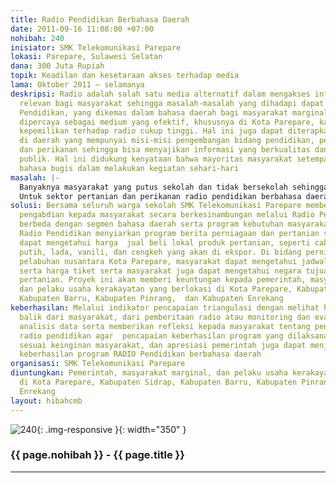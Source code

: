```yaml
---
title: Radio Pendidikan Berbahasa Daerah
date: 2011-09-16 11:08:00 +07:00
nohibah: 240
inisiator: SMK Telekomunikasi Parepare
lokasi: Parepare, Sulawesi Selatan
dana: 300 Juta Rupiah
topik: Keadilan dan kesetaraan akses terhadap media
lama: Oktober 2011 – selamanya
deskripsi: Radio adalah salah satu media alternatif dalam mengakses informasi yang
  relevan bagi masyarakat sehingga masalah-masalah yang dihadapi dapat diatasi. Radio
  Pendidikan, yang dikemas dalam bahasa daerah bagi masyarakat marginal Suku Bugis,
  dipercaya sebagai medium yang efektif, khususnya di Kota Parepare, karena tingkat
  kepemilikan terhadap radio cukup tinggi. Hal ini juga dapat diterapkan khususnya
  di daerah yang mempunyai misi-misi pengembangan bidang pendidikan, perniagaan, pertanian,
  dan perikanan sehingga bisa menyajikan informasi yang berkualitas dan memenuhi kebutuhan
  publik. Hal ini didukung kenyataan bahwa mayoritas masyarakat setempat masih menggunakan
  bahasa bugis dalam melakukan kegiatan sehari-hari
masalah: |-
  Banyaknya masyarakat yang putus sekolah dan tidak bersekolah sehingga mayoritas masyarakat masih menggunakan bahasa daerah dalam melakukan kegiatan sehari-hari maupun melakukan transaksi bisnis. Dalam hal ini, pemberitaan berbahasa daerah, khususnya bahasa Bugis, dapat memberikan atensi tersendiri bagi masyarakat serta memberikan pendidikan bagi masyarakat putus sekolah dan yang tidak bersekolah. Fungsi radio pendidikan berbahasa daerah bagi masyarakat di sektor pendidikan dapat memberikan pembelajaran bagi masyarakat marginal yang putus sekolah dan tidak dapat bersekolah.
  Untuk sektor pertanian dan perikanan radio pendidikan berbahasa daerah memberikan layanan program penyajian perkembangan harga jual beli global bidang pertanian dan perikanan serta materi pelatihan pertanian dan perikanan dalam mengembangkan bisnis orientit, dll. Untuk dibidang perniagaan melalui radio pendidikan masyarakat dapat mengetahui jadwal transportasi laut dan darat yang dapat dilalui seperti harga tiket kapal laut, tiket patas antarpropinsi, dan dalam kota serta tujuan ekspor barang dagangan, dll.
solusi: Bersama seluruh warga sekolah SMK Telekomunikasi Parepare memberikan pelayanan
  pengabdian kepada masyarakat secara berkesinambungan melalui Radio Pendidikan yang
  berbeda dengan segmen bahasa daerah serta program kebutuhan masyarakat yang sebenarnya.
  Radio Pendidikan menyiarkan program berita perniagaan dan pertanian sehingga masyarakat
  dapat mengetahui harga  jual beli lokal produk pertanian, seperti cabai, bawang
  putih, lada, vanili, dan cengkeh yang akan di ekspor. Di bidang perniagaan melalui
  pelabuhan nusantara Kota Parepare, masyarakat dapat mengetahui jadwal pemberangkatan
  serta harga tiket serta masyarakat juga dapat mengetahui negara tujuan ekspor bidang
  pertanian. Proyek ini akan memberi keuntungan kepada pemerintah, masyarakat marginal,
  dan pelaku usaha kerakayatan yang berlokasi di Kota Parepare, Kabupaten Sidrap,
  Kabupaten Barru, Kabupaten Pinrang,  dan Kabupaten Enrekang
keberhasilan: Melalui indikator pencapaian triangulasi dengan melihat hasil atensi
  balik dari masyarakat, dari pemberitaan radio atau monitoring dan evalusi serta
  analisis data serta memberikan refleksi kepada masyarakat tentang penilaian program
  radio pendidikan agar  pencapaian keberhasilan program yang dilaksanakan tercapai
  sesuai keinginan masyarakat, dan apresiasi pemerintah juga dapat menjadi tolak ukur
  keberhasilan program RADIO Pendidikan berbahasa daerah
organisasi: SMK Telekomunikasi Parepare
diuntungkan: Pemerintah, masyarakat marginal, dan pelaku usaha kerakayatan yang berlokasi
  di Kota Parepare, Kabupaten Sidrap, Kabupaten Barru, Kabupaten Pinrang,  dan Kabupaten
  Enrekang
layout: hibahcmb
---
```


![240](/static/img/hibahcmb/240.png){: .img-responsive }{: width="350" }

### {{ page.nohibah }} - {{ page.title }}

---
